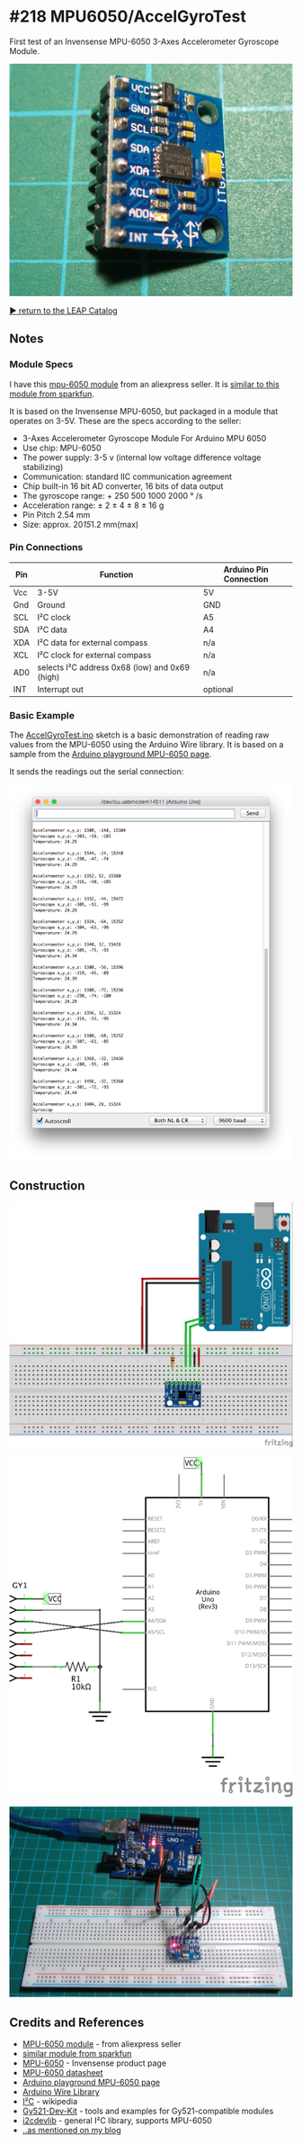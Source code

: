 # #218 MPU6050/AccelGyroTest

First test of an Invensense MPU-6050 3-Axes Accelerometer Gyroscope Module.

![AccelGyroTest_module](./assets/AccelGyroTest_module.jpg?raw=true)



[:arrow_forward: return to the LEAP Catalog](http://leap.tardate.com)

## Notes

### Module Specs

I have this [mpu-6050 module](http://www.aliexpress.com/item/3-Axes-Accelerometer-Gyroscope-Module-For-MPU-6050-Top-Sale/32579065183.html)  from an aliexpress seller. It is [similar to this module from sparkfun](https://www.sparkfun.com/products/11028).

It is based on the Invensense MPU-6050, but packaged in a module that operates on 3-5V.
These are the specs according to the seller:

* 3-Axes Accelerometer Gyroscope Module For Arduino MPU 6050
* Use chip: MPU-6050
* The power supply: 3-5 v (internal low voltage difference voltage stabilizing)
* Communication: standard IIC communication agreement
* Chip built-in 16 bit AD converter, 16 bits of data output
* The gyroscope range: + 250 500 1000 2000 ° /s
* Acceleration range: ± 2 ± 4 ± 8 ± 16 g
* Pin Pitch 2.54 mm
* Size: approx. 20*15*1.2 mm(max)

### Pin Connections

| Pin | Function                       | Arduino Pin Connection |
|-----|--------------------------------|-------------|
| Vcc | 3-5V                           | 5V          |
| Gnd | Ground                         | GND         |
| SCL | I²C clock                      | A5          |
| SDA | I²C data                       | A4          |
| XDA | I²C data for external compass  | n/a         |
| XCL | I²C clock for external compass | n/a         |
| AD0 | selects I²C address 0x68 (low) and 0x69 (high) | n/a         |
| INT | Interrupt out                  | optional    |


### Basic Example

The [AccelGyroTest.ino](./AccelGyroTest.ino) sketch is a basic demonstration of reading raw values from the MPU-6050
using the Arduino Wire library. It is based on a sample from the [Arduino playground MPU-6050 page](http://playground.arduino.cc/Main/MPU-6050).

It sends the readings out the serial connection:

![AccelGyroTest_demo](./assets/AccelGyroTest_demo.png?raw=true)


## Construction

![Breadboard](./assets/AccelGyroTest_bb.jpg?raw=true)

![The Schematic](./assets/AccelGyroTest_schematic.jpg?raw=true)

![The Build](./assets/AccelGyroTest_build.jpg?raw=true)

## Credits and References
* [MPU-6050 module](http://www.aliexpress.com/item/3-Axes-Accelerometer-Gyroscope-Module-For-MPU-6050-Top-Sale/32579065183.html) - from aliexpress seller
* [similar module from sparkfun](https://www.sparkfun.com/products/11028)
* [MPU-6050](https://www.invensense.com/products/motion-tracking/6-axis/mpu-6050/) - Invensense product page
* [MPU-6050 datasheet](https://www.cdiweb.com/datasheets/invensense/MPU-6050_DataSheet_V3%204.pdf)
* [Arduino playground MPU-6050 page](http://playground.arduino.cc/Main/MPU-6050)
* [Arduino Wire Library](https://www.arduino.cc/en/Reference/Wire)
* [I²C](https://en.wikipedia.org/wiki/I%C2%B2C) - wikipedia
* [Gy521-Dev-Kit](https://github.com/janaka/Gy521-Dev-Kit) - tools and examples for Gy521-compatible modules
* [i2cdevlib](https://github.com/jrowberg/i2cdevlib) - general I²C library, supports MPU-6050
* [..as mentioned on my blog](https://blog.tardate.com/2016/07/littlearduinoprojects218-mpu-6050-3.html)
